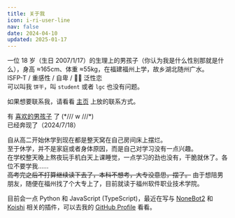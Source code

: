 ```yaml
---
title: 关于我
icon: i-ri-user-line
nav: false
date: 2024-04-10
updated: 2025-01-17
---
```


一位 18 岁（生日 2007/1/17）的生理上的男孩子（你认为我是什么性别那就是什么），身高 ≈165cm、体重 ≈55kg，在福建福州上学，故乡湖北随州广水。  
ISFP-T / 重感性 / 自卑 / 🏳️‍🌈 泛性恋  
可以叫我 `饼干`，叫 `student` 或者 `lgc` 也没有问题。

如果想要联系我，请看看 [主页](https://lgc2333.top) 上放的联系方式。

有 [喜欢的男孩子](https://kanochi.cn/) 了 (\*/// w ///\*)  
已经奔现了（2024/7/18）

自从高二开始休学到现在都是整天窝在自己房间床上摆烂。  
至于休学，并不是家庭或者身体原因，而是自己对学习没有一点兴趣。  
在学校整天晚上熬夜玩手机白天上课睡觉，一点学习的劲也没有，干脆就休了。各位不要学我……  
~~高考完之后不打算继续读下去了，本科不想考，大专没意思，摆了。~~ 由于想陪男朋友，随便在福州找了个大专上了，目前就读于福州软件职业技术学院。

目前会一点 Python 和 JavaScript (TypeScript)，最近在写与 [NoneBot2](https://nonebot.dev/) 和 [Koishi](https://koishi.chat/) 相关的插件，可以去我的 [GitHub Profile](https://github.com/lgc2333) 看看。
